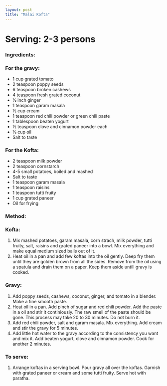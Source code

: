 ```yaml
---
layout: post
title: "Malai Kofta"
---
```




# Serving: 2-3 persons

### Ingredients:
### For the gravy:
* 1 cup grated tomato
* 2 teaspoon poppy seeds
* 6 teaspoon broken cashews
* 4 teaspoon fresh grated coconut
* ½ inch ginger 
* 1 teaspoon garam masala
* ½ cup cream 
* 1 teaspoon red chili powder or green chili paste
* 1 tablespoon beaten yogurt
* ½ teaspoon clove and cinnamon powder each
* ⅓ cup oil 
* Salt to taste

### For the Kofta:
* 2 teaspoon milk powder
* 2 teaspoon cornstarch
* 4-5 small potatoes, boiled and mashed
* Salt to taste
* 1 teaspoon garam masala
* 1 teaspoon raisins
* 1 teaspoon tutti fruity
* 1 cup grated paneer
* Oil for frying

### Method:

### Kofta:
1. Mix mashed potatoes, garam masala, corn strach, milk powder, tutti fruity, salt, raisins and grated paneer into a bowl.
Mix everything and make equal medium sized balls out of it. 
2. Heat oil in a pan and add few koftas into the oil gently. Deep fry them until they are golden brown from all the sides.
Remove from the oil using a spatula and drain them on a paper. Keep them aside untill gravy is cooked. 

### Gravy:
1. Add poppy seeds, cashews, coconut, ginger, and tomato in a blender. Make a fine smooth paste. 
2. Heat oil in a pan. Add pinch of sugar and red chili powder. Add the paste in a oil and stir it continiously. 
The raw smell of the paste should be gone. This process may take 20 to 30 minutes. Do not burn it. 
3. Add red chili powder, salt and garam masala. Mix everything. Add cream and stir the gravy for 5 minutes.
4. Add little hot water to the gravy according to the consistency you want and mix it. Add beaten yogurt, clove and cinnamon powder. Cook for another 2 minutes. 

### To serve:
1. Arrange koftas in a serving bowl. Pour gravy all over the koftas. Garnish with grated paneer or cream and some tutti fruity. Serve hot with paratha.